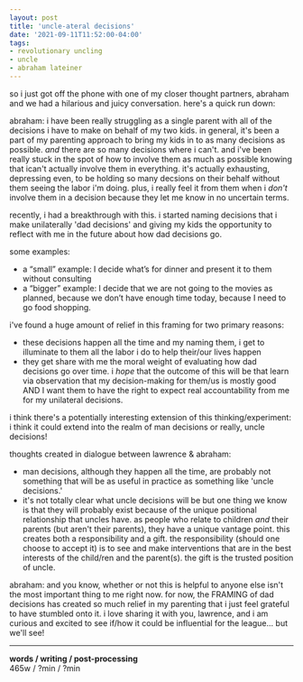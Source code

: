 ```yaml
---
layout: post
title: 'uncle-ateral decisions'
date: '2021-09-11T11:52:00-04:00'
tags:
- revolutionary uncling
- uncle
- abraham lateiner
--- 
```


<!-- {:target="_blank"} -->



so i just got off the phone with one of my closer thought partners, abraham and we had a hilarious and juicy conversation. here's a quick run down:

abraham: i have been really struggling as a single parent with all of the decisions i have to make on behalf of my two kids. in general, it's been a part of my parenting approach to bring my kids in to as many decisions as possible. *and* there are so many decisions where i can't. and i've been really stuck in the spot of how to involve them as much as possible knowing that ican't actually involve them in everything. it's actually exhausting, depressing even, to be holding so many decsions on their behalf without them seeing the labor i'm doing. plus, i really feel it from them when i *don't* involve them in a decision because they let me know in no uncertain terms. 

recently, i had a breakthrough with this. i started naming decisions that i make unilaterally 'dad decisions' and giving my kids the opportunity to reflect with me in the future about how dad decisions go. 

some examples: 

* a “small” example: I decide what’s for dinner and present it to them without consulting
* a “bigger” example: I decide that we are not going to the movies as planned, because we don’t have enough time today, because I need to go food shopping.




i've found a huge amount of relief in this framing for two primary reasons:

* these decisions happen all the time and my naming them, i get to illuminate to them all the labor i do to help their/our lives happen
* they get share with me the moral weight of evaluating how dad decisions go over time. i *hope* that the outcome of this will be that learn via observation that my decision-making for them/us is mostly good AND I want them to have the right to expect real accountability from me for my unilateral decisions.

i think there's a potentially interesting extension of this thinking/experiment: i think it could extend into the realm of man decisions or really, uncle decisions!

thoughts created in dialogue between lawrence & abraham: 

* man decisions, although they happen all the time, are probably not something that will be as useful in practice as something like 'uncle decisions.'
* it's not totally clear what uncle decisions will be but one thing we know is that they will probably exist because of the unique positional relationship that uncles have. as people who relate to children *and* their parents (but aren't their parents), they have a unique vantage point. this creates both a responsibility and a gift. the responsibility (should one choose to accept it) is to see and make interventions that are in the best interests of the child/ren and the parent(s). the gift is the trusted position of uncle. 

abraham: and you know, whether or not this is helpful to anyone else isn't the most important thing to me right now. for now, the FRAMING of dad decisions has created so much relief in my parenting that i just feel grateful to have stumbled onto it. i love sharing it with you, lawrence, and i am curious and excited to see if/how it could be influential for the league... but we'll see!


---


<!-- hyperlink bank -->


<!-- &#042; = asterisk -->
<!-- &#039; = single quote '-->

**words / writing / post-processing**  
465w / ?min / ?min